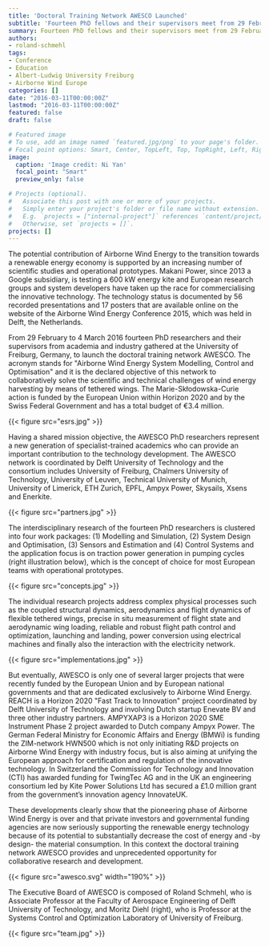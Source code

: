 ```yaml
---
title: 'Doctoral Training Network AWESCO Launched'
subtitle: 'Fourteen PhD fellows and their supervisors meet from 29 February to 4 March 2016 in Freiburg for the first time.'
summary: Fourteen PhD fellows and their supervisors meet from 29 February to 4 March 2016 in Freiburg for the first time.
authors:
- roland-schmehl
tags:
- Conference
- Education
- Albert-Ludwig University Freiburg
- Airborne Wind Europe
categories: []
date: "2016-03-11T00:00:00Z"
lastmod: "2016-03-11T00:00:00Z"
featured: false
draft: false

# Featured image
# To use, add an image named `featured.jpg/png` to your page's folder.
# Focal point options: Smart, Center, TopLeft, Top, TopRight, Left, Right, BottomLeft, Bottom, BottomRight
image:
  caption: 'Image credit: Ni Yan'
  focal_point: "Smart"
  preview_only: false

# Projects (optional).
#   Associate this post with one or more of your projects.
#   Simply enter your project's folder or file name without extension.
#   E.g. `projects = ["internal-project"]` references `content/project/deep-learning/index.md`.
#   Otherwise, set `projects = []`.
projects: []
---
```


The potential contribution of Airborne Wind Energy to the transition towards a renewable energy economy is supported by an increasing number of scientific studies and operational prototypes. Makani Power, since 2013 a Google subsidiary, is testing a 600 kW energy kite and European research groups and system developers have taken up the race for commercialising the innovative technology. The technology status is documented by 56 recorded presentations and 17 posters that are available online on the website of the Airborne Wind Energy Conference 2015, which was held in Delft, the Netherlands.

From 29 February to 4 March 2016 fourteen PhD researchers and their supervisors from academia and industry gathered at the University of Freiburg, Germany, to launch the doctoral training network AWESCO. The acronym stands for "Airborne Wind Energy System Modelling, Control and Optimisation" and it is the declared objective of this network to collaboratively solve the scientific and technical challenges of wind energy harvesting by means of tethered wings. The Marie-Skłodowska-Curie action is funded by the European Union within Horizon 2020 and by the Swiss Federal Government and has a total budget of €3.4 million.

{{< figure src="esrs.jpg" >}}

Having a shared mission objective, the AWESCO PhD researchers represent a new generation of specialist-trained academics who can provide an important contribution to the technology development. The AWESCO network is coordinated by Delft University of Technology and the consortium includes University of Freiburg, Chalmers University of Technology, University of Leuven, Technical University of Munich, University of Limerick, ETH Zurich, EPFL, Ampyx Power, Skysails, Xsens and Enerkíte.

{{< figure src="partners.jpg" >}}

The interdisciplinary research of the fourteen PhD researchers is clustered into four work packages: (1) Modelling and Simulation, (2) System Design and Optimisation, (3) Sensors and Estimation and (4) Control Systems and the application focus is on traction power generation in pumping cycles (right illustration below), which is the concept of choice for most European teams with operational prototypes.

{{< figure src="concepts.jpg" >}}

The individual research projects address complex physical processes such as the coupled structural dynamics, aerodynamics and flight dynamics of flexible tethered wings, precise in situ measurement of flight state and aerodynamic wing loading, reliable and robust flight path control and optimization, launching and landing, power conversion using electrical machines and finally also the interaction with the electricity network.

{{< figure src="implementations.jpg" >}}

But eventually, AWESCO is only one of several larger projects that were recently funded by the European Union and by European national governments and that are dedicated exclusively to Airborne Wind Energy. REACH is a Horizon 2020 "Fast Track to Innovation" project coordinated by Delft University of Technology and involving Dutch startup Enevate BV and three other industry partners. AMPYXAP3 is a Horizon 2020 SME Instrument Phase 2 project awarded to Dutch company Ampyx Power. The German Federal Ministry for Economic Affairs and Energy (BMWi) is funding the ZIM-network HWN500 which is not only initiating R&D projects on Airborne Wind Energy with industry focus, but is also aiming at unifying the European approach for certification and regulation of the innovative technology. In Switzerland the Commission for Technology and Innovation (CTI) has awarded funding for TwingTec AG and in the UK an engineering consortium led by Kite Power Solutions Ltd has secured a £1.0 million grant from the government’s innovation agency InnovateUK.

These developments clearly show that the pioneering phase of Airborne Wind Energy is over and that private investors and governmental funding agencies are now seriously supporting the renewable energy technology because of its potential to substantially decrease the cost of energy and -by design- the material consumption. In this context the doctoral training network AWESCO provides and unprecedented opportunity for collaborative research and development.

{{< figure src="awesco.svg" width="190%" >}}

The Executive Board of AWESCO is composed of Roland Schmehl, who is Associate Professor at the Faculty of Aerospace Engineering of Delft University of Technology, and Moritz Diehl (right), who is Professor at the Systems Control and Optimization Laboratory of University of Freiburg.

{{< figure src="team.jpg" >}}
